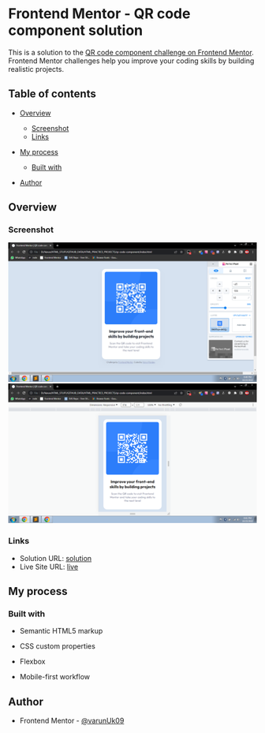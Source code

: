 # Frontend Mentor - QR code component solution

This is a solution to the [QR code component challenge on Frontend Mentor](https://www.frontendmentor.io/challenges/qr-code-component-iux_sIO_H). Frontend Mentor challenges help you improve your coding skills by building realistic projects. 

## Table of contents

- [Overview](#overview)
  - [Screenshot](#screenshot)
  - [Links](#links)
- [My process](#my-process)
  - [Built with](#built-with)
  
- [Author](#author)




## Overview

### Screenshot

![desktop-model](./screenshot/desktop.png)
![mobile-model](./screenshot/mobile.png)

### Links

- Solution URL: [solution](https://github.com/varunUk09/HTML_PRACTICE_PROJECTS/tree/master/qr-code-component)
- Live Site URL: [live](https://varunuk09.github.io/HTML_PRACTICE_PROJECTS/qr-code-component/)

## My process

### Built with

- Semantic HTML5 markup
- CSS custom properties
- Flexbox

- Mobile-first workflow


## Author

- Frontend Mentor - [@varunUk09](https://www.frontendmentor.io/profile/@varunUk09)
